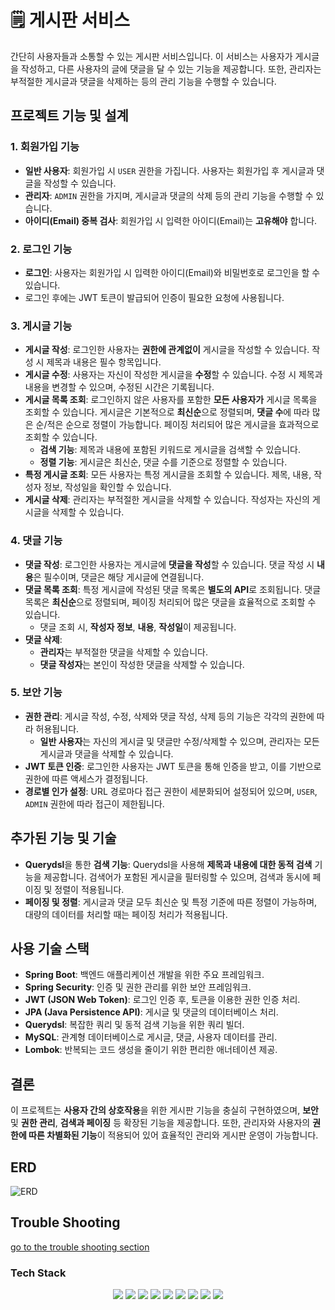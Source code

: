 # 🗒 게시판 서비스

간단히 사용자들과 소통할 수 있는 게시판 서비스입니다. 이 서비스는 사용자가 게시글을 작성하고, 다른 사용자의 글에 댓글을 달 수 있는 기능을 제공합니다. 또한, 관리자는 부적절한 게시글과 댓글을 삭제하는 등의 관리 기능을 수행할 수 있습니다.

## 프로젝트 기능 및 설계

### 1. 회원가입 기능
- **일반 사용자**: 회원가입 시 `USER` 권한을 가집니다. 사용자는 회원가입 후 게시글과 댓글을 작성할 수 있습니다.
- **관리자**: `ADMIN` 권한을 가지며, 게시글과 댓글의 삭제 등의 관리 기능을 수행할 수 있습니다.
- **아이디(Email) 중복 검사**: 회원가입 시 입력한 아이디(Email)는 **고유해야** 합니다.

### 2. 로그인 기능
- **로그인**: 사용자는 회원가입 시 입력한 아이디(Email)와 비밀번호로 로그인을 할 수 있습니다.
- 로그인 후에는 JWT 토큰이 발급되어 인증이 필요한 요청에 사용됩니다.

### 3. 게시글 기능
- **게시글 작성**: 로그인한 사용자는 **권한에 관계없이** 게시글을 작성할 수 있습니다. 작성 시 제목과 내용은 필수 항목입니다.
- **게시글 수정**: 사용자는 자신이 작성한 게시글을 **수정**할 수 있습니다. 수정 시 제목과 내용을 변경할 수 있으며, 수정된 시간은 기록됩니다.
- **게시글 목록 조회**: 로그인하지 않은 사용자를 포함한 **모든 사용자가** 게시글 목록을 조회할 수 있습니다. 게시글은 기본적으로 **최신순**으로 정렬되며, **댓글 수**에 따라 많은 순/적은 순으로 정렬이 가능합니다. 페이징 처리되어 많은 게시글을 효과적으로 조회할 수 있습니다.
  - **검색 기능**: 제목과 내용에 포함된 키워드로 게시글을 검색할 수 있습니다.
  - **정렬 기능**: 게시글은 최신순, 댓글 수를 기준으로 정렬할 수 있습니다.
- **특정 게시글 조회**: 모든 사용자는 특정 게시글을 조회할 수 있습니다. 제목, 내용, 작성자 정보, 작성일을 확인할 수 있습니다.
- **게시글 삭제**: 관리자는 부적절한 게시글을 삭제할 수 있습니다. 작성자는 자신의 게시글을 삭제할 수 있습니다.

### 4. 댓글 기능
- **댓글 작성**: 로그인한 사용자는 게시글에 **댓글을 작성**할 수 있습니다. 댓글 작성 시 **내용**은 필수이며, 댓글은 해당 게시글에 연결됩니다.
- **댓글 목록 조회**: 특정 게시글에 작성된 댓글 목록은 **별도의 API**로 조회됩니다. 댓글 목록은 **최신순**으로 정렬되며, 페이징 처리되어 많은 댓글을 효율적으로 조회할 수 있습니다.
  - 댓글 조회 시, **작성자 정보**, **내용**, **작성일**이 제공됩니다.
- **댓글 삭제**: 
  - **관리자**는 부적절한 댓글을 삭제할 수 있습니다.
  - **댓글 작성자**는 본인이 작성한 댓글을 삭제할 수 있습니다.

### 5. 보안 기능
- **권한 관리**: 게시글 작성, 수정, 삭제와 댓글 작성, 삭제 등의 기능은 각각의 권한에 따라 허용됩니다.
  - **일반 사용자**는 자신의 게시글 및 댓글만 수정/삭제할 수 있으며, 관리자는 모든 게시글과 댓글을 삭제할 수 있습니다.
- **JWT 토큰 인증**: 로그인한 사용자는 JWT 토큰을 통해 인증을 받고, 이를 기반으로 권한에 따른 액세스가 결정됩니다.
- **경로별 인가 설정**: URL 경로마다 접근 권한이 세분화되어 설정되어 있으며, `USER`, `ADMIN` 권한에 따라 접근이 제한됩니다.

## 추가된 기능 및 기술
- **Querydsl**을 통한 **검색 기능**: Querydsl을 사용해 **제목과 내용에 대한 동적 검색** 기능을 제공합니다. 검색어가 포함된 게시글을 필터링할 수 있으며, 검색과 동시에 페이징 및 정렬이 적용됩니다.
- **페이징 및 정렬**: 게시글과 댓글 모두 최신순 및 특정 기준에 따른 정렬이 가능하며, 대량의 데이터를 처리할 때는 페이징 처리가 적용됩니다.

## 사용 기술 스택
- **Spring Boot**: 백엔드 애플리케이션 개발을 위한 주요 프레임워크.
- **Spring Security**: 인증 및 권한 관리를 위한 보안 프레임워크.
- **JWT (JSON Web Token)**: 로그인 인증 후, 토큰을 이용한 권한 인증 처리.
- **JPA (Java Persistence API)**: 게시글 및 댓글의 데이터베이스 처리.
- **Querydsl**: 복잡한 쿼리 및 동적 검색 기능을 위한 쿼리 빌더.
- **MySQL**: 관계형 데이터베이스로 게시글, 댓글, 사용자 데이터를 관리.
- **Lombok**: 반복되는 코드 생성을 줄이기 위한 편리한 애너테이션 제공.

## 결론
이 프로젝트는 **사용자 간의 상호작용**을 위한 게시판 기능을 충실히 구현하였으며, **보안** 및 **권한 관리**, **검색과 페이징** 등 확장된 기능을 제공합니다. 또한, 관리자와 사용자의 **권한에 따른 차별화된 기능**이 적용되어 있어 효율적인 관리와 게시판 운영이 가능합니다.


## ERD 
![ERD](doc/img/notice.png)

## Trouble Shooting
[go to the trouble shooting section](doc/TROUBLE_SHOOTING.md)

### Tech Stack
<div align=center> 
<img src="https://img.shields.io/badge/Java-59666C?style=for-the-badge&logo=Spring&logoColor=white"/>
<img src="https://img.shields.io/badge/Spring Boot-59666C?style=for-the-badge&logo=SpringBoot&logoColor=white"/>
<img src="https://img.shields.io/badge/Spring Security-59666C?style=for-the-badge&logo=Spring Security&logoColor=white"/>
<img src="https://img.shields.io/badge/Spring Data JPA-59666C?style=for-the-badge&logo=Spring&logoColor=white"/>
<img src="https://img.shields.io/badge/Querydsl-59666C?style=for-the-badge&logo=Spring&logoColor=white"/>
<img src="https://img.shields.io/badge/gradle-59666C?style=for-the-badge&logo=gradle&logoColor=white"/>
<img src="https://img.shields.io/badge/Lombok-59666C?style=for-the-badge&logo=Spring&logoColor=white"/>
<img src="https://img.shields.io/badge/Mysql-59666C?style=for-the-badge&logo=MySql&logoColor=white"/>
<img src="https://img.shields.io/badge/git-59666C?style=for-the-badge&logo=git&logoColor=white">
</div>
